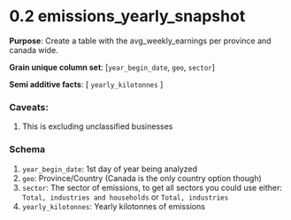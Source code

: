 # 0.2 emissions_yearly_snapshot

**Purpose**: Create a table with the avg_weekly_earnings per province and canada wide.

**Grain unique column set**: [`year_begin_date`, `geo`, `sector`]

**Semi additive facts**: [ `yearly_kilotonnes` ]

### Caveats:
1. This is excluding unclassified businesses

### Schema
1. `year_begin_date`: 1st day of year being analyzed
2. `geo`: Province/Country (Canada is the only country option though)
3. `sector`: The sector of emissions, to get all sectors you could use either: `Total, industries and households` or `Total, industries`
4. `yearly_kilotonnes`: Yearly kilotonnes of emissions